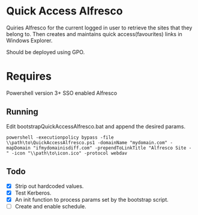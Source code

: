 # Quick Access Alfresco

Quiries Alfresco for the current logged in user to retrieve the sites that they belong to. Then creates and maintains quick access(favourites) links in Windows Explorer. 

Should be deployed using GPO.

# Requires
Powershell version 3+
SSO enabled Alfresco

## Running 
Edit bootstrapQuickAccessAlfresco.bat and append the desired params.

`powershell -executionpolicy bypass -file \\path\to\QuickAccessAlfresco.ps1 -domainName "mydomain.com" -mapDomain "ifmydomainisdiff.com" -prependToLinkTitle "Alfresco Site - " -icon "\\path\to\icon.ico" -protocol webdav`

## Todo
- [x] Strip out hardcoded values.
- [x] Test Kerberos.
- [x] An init function to process params set by the bootstrap script.
- [ ] Create and enable schedule.
